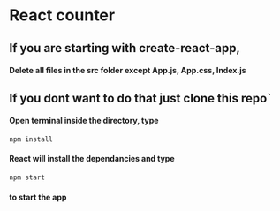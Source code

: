# React counter

## If you are starting with create-react-app,

#### Delete all files in the src folder except App.js, App.css, Index.js

## If you dont want to do that just clone this repo`

#### Open terminal inside the directory, type

`npm install`

#### React will install the dependancies and type

`npm start`

#### to start the app
